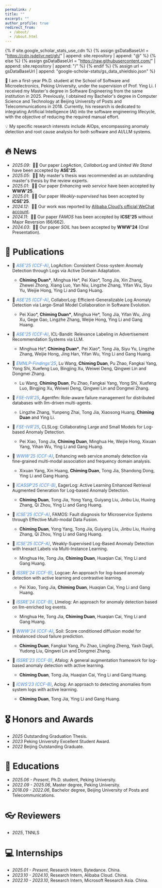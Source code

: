 ```yaml
---
permalink: /
title: ""
excerpt: ""
author_profile: true
redirect_from: 
  - /about/
  - /about.html
---
```


{% if site.google_scholar_stats_use_cdn %}
{% assign gsDataBaseUrl = "https://cdn.jsdelivr.net/gh/" | append: site.repository | append: "@" %}
{% else %}
{% assign gsDataBaseUrl = "https://raw.githubusercontent.com/" | append: site.repository | append: "/" %}
{% endif %}
{% assign url = gsDataBaseUrl | append: "google-scholar-stats/gs_data_shieldsio.json" %}

<span class='anchor' id='about-me'></span>

📖 I am a first-year Ph.D. student at the School of Software and Microelectronics, Peking University, under the supervision of Prof. Ying Li. I received my Master's degree in Software Engineering from the same institution in 2025. Previously, I obtained my Bachelor's degree in Computer Science and Technology at Beijing University of Posts and Telecommunications in 2018. Currently, his research is dedicated to integrating Artificial Intelligence (AI) into the software engineering lifecycle, with the objective of reducing the required manual effort.

💡 My specific research interests include AIOps, encompassing anomaly detection and root cause analysis for both software and AI/LLM systems.

# 🔥 News
- *2025.09*: &nbsp;🎉🎉 Our paper *LogAction*, *CollaborLog* and *United We Stand* have been accepted by **ASE'25**.
- *2025.05*: &nbsp;🎉🎉 My master's thesis was recommended as an outstanding master's thesis by the review experts.
- *2025.01*: &nbsp;🎉🎉 Our paper *Enhancing web service* have been accepted by **WWW'25**.
- *2025.01*: &nbsp;🎉🎉 Our paper *Weakly-supervised* has been accepted by **ICSE'25**.
- *2024.12*: &nbsp;🎉🎉 Our work was reported by [Alibaba Cloud’s official WeChat account](https://mp.weixin.qq.com/s/xJs3I9jyX-xkuUpRu7_NWg).
- *2024.11*: &nbsp;🎉🎉 Our paper *FAMOS* has been accepted by **ICSE'25** without Major Reversion (66/662). 
- *2024.03*: &nbsp;🎉🎉 Our paper *SOIL* has been accepted by **WWW'24** (Oral Presentation).
# 📝 Publications 


- 📑 <span style="color: #3b82f6;">*ASE'25 (CCF-A)*</span>,  <span>LogAction: Consistent Cross-system Anomaly Detection through Logs via Active Domain Adaptation.</span>
  - <span>**Chiming Duan\***, Minghua He\*, Pei Xiao\*, Tong Jia, Xin Zhang, Zhewei Zhong, Xiang Luo, Yan Niu, Lingzhe Zhang, Yifan Wu, Siyu Yu, Weijie Hong, Ying Li and Gang Huang.</span>

- 📑 <span style="color: #3b82f6;">*ASE'25 (CCF-A)*</span>,  <span>CollaborLog: Efficient-Generalizable Log Anomaly Detection via Large-Small Model Collaboration in Software Evolution.</span>
  - <span>Pei Xiao\*, **Chiming Duan\***, Minghua He\*, Tong Jia, Yifan Wu, Jing Xu, Gege Gao, Lingzhe Zhang, Weijie Hong, Ying Li and Gang Huang.</span>

- 📑 <span style="color: #3b82f6;">*ASE'25 (CCF-A)*</span>,  <span>ICL-Bandit: Relevance Labeling in Advertisement Recommendation Systems via LLM.</span>
  - <span>Minghua He\*, **Chiming Duan\***, Pei Xiao\*, Tong Jia, Siyu Yu, Lingzhe Zhang, Weijie Hong, Jing Han, Yifan Wu, Ying Li and Gang Huang.</span>

- 📑 <span style="color: #3b82f6;">*EMNLP-Findings'25*</span>,  <span>Lu Wang, **Chiming Duan**, Pu Zhao, Fangkai Yang, Yong Shi, Xuefeng Luo, Bingjing Xu, Weiwei Deng, Qingwei Lin and Dongmei Zhang.</span>
  - <span>Lu Wang, **Chiming Duan**, Pu Zhao, Fangkai Yang, Yong Shi, Xuefeng Luo, Bingjing Xu, Weiwei Deng, Qingwei Lin and Dongmei Zhang.</span>

- 📑 <span style="color: #3b82f6;">*FSE-IVR'25*</span>,  <span>Agentfm: Role-aware failure management for distributed databases with llm-driven multi-agents.</span>
  - <span>Lingzhe Zhang, Yunpeng Zhai, Tong Jia, Xiaosong Huang, **Chiming Duan** and Ying Li.</span>

- 📑 <span style="color: #3b82f6;">*FSE-IVR'25*</span>,  <span>CLSLog: Collaborating Large and Small Models for Log-based Anomaly Detection.</span>
  - <span>Pei Xiao, Tong Jia, **Chiming Duan**, Minghua He, Weijie Hong, Xixuan Yang, Yihan Wu, Ying Li and Gang Huang.</span>

- 📑 <span style="color: #3b82f6;">*WWW'25 (CCF-A)*</span>,  <span>Enhancing web service anomaly detection via fine-grained multi-modal association and frequency domain analysis.</span>
  - <span>Xixuan Yang, Xin Huang, **Chiming Duan**, Tong Jia, Shandong Dong, Ying Li and Gang Huang.</span>

- 📑 <span style="color: #3b82f6;">*ICASSP'25 (CCF-B)*</span>,  <span>EagerLog: Active Learning Enhanced Retrieval Augmented Generation for Log-based Anomaly Detection.</span>
  - <span>**Chiming Duan**, Tong Jia, Yong Yang, Guiyang Liu, Jinbu Liu, Huxing Zhang, Qi Zhou, Ying Li and Gang Huang.</span>

- 📑 <span style="color: #3b82f6;">*ICSE'25 (CCF-A)*</span>,  <span>FAMOS: Fault diagnosis for Microservice Systems through Effective Multi-modal Data Fusion.</span>
  - <span>**Chiming Duan**, Yong Yang, Tong Jia, Guiyang Liu, Jinbu Liu, Huxing Zhang, Qi Zhou, Ying Li and Gang Huang.</span>

- 📑 <span style="color: #3b82f6;">*ICSE'25 (CCF-A)*</span>,  <span>Weakly-Supervised Log-Based Anomaly Detection with Inexact Labels via Multi-Instance Learning.</span>
  - <span>Minghua He, Tong Jia, **Chiming Duan**, Huaqian Cai, Ying Li and Gang Huang.</span>

- 📑 <span style="color: #3b82f6;">*ISSRE'24 (CCF-B)*</span>,  <span>Logcae: An approach for log-based anomaly detection with active learning and contrastive learning.</span>
  - <span>Pei Xiao, Tong Jia, **Chiming Duan**, Huaqian Cai, Ying Li and Gang Huang.</span>

- 📑 <span style="color: #3b82f6;">*ISSRE'24 (CCF-B)*</span>,  <span>Llmelog: An approach for anomaly detection based on llm-enriched log events.</span>
  - <span>Minghua He, Tong Jia, **Chiming Duan**, Huaqian Cai, Ying Li and Gang Huang.</span>
  
- 📑 <span style="color: #3b82f6;">*WWW'24 (CCF-A)*</span>,  <span>Soil: Score conditioned diffusion model for imbalanced cloud failure prediction.</span>
  - <span>**Chiming Duan**, Fangkai Yang, Pu Zhao, Lingling Zheng, Yash Dagli, Yudong Liu, Qingwei Lin and Dongmei Zhang.</span>
  
- 📑 <span style="color: #3b82f6;">*ISSRE'23 (CCF-B)*</span>,  <span>Afalog: A general augmentation framework for log-based anomaly detection with active learning.</span>
  - <span>**Chiming Duan**, Tong Jia, Huaqian Cai, Ying Li and Gang Huang.</span>

- 📑 <span style="color: #3b82f6;">*ICWS'23 (CCF-B)*</span>,  <span>Aclog: An approach to detecting anomalies from system logs with active learning.</span>
  - <span>**Chiming Duan**, Tong Jia, Ying Li and Gang Huang.</span>



# 🎖 Honors and Awards
- *2025* Outstanding Graduation Thesis. 
- *2023* Peking University Excellent Student Award. 
- *2022* Beijing Outstanding Graduate. 

# 📖 Educations
- *2025.06 - Present*, Ph.D. student, Peking University. 
- *2022.09 - 2025.06*, Master degree, Peking University.
- *2018.09 - 2022.06*, Bachelor degree, Beijing University of Posts and Telecommunications. 

# 👓 Reviewers
- *2025*, TNNLS


# 💻 Internships
- *2025.01 - Present*, Research Intern, Bytedance. China.
- *2023.10 - 2024.10*, Research Intern, Alibaba Cloud. China.
- *2022.10 - 2023.10*, Research Intern, Microsoft Research Asia. China.
